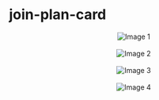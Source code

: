 # join-plan-card


<div align="center">
  <img src="https://github.com/user-attachments/assets/efdd0558-48e3-4c66-9d6c-a467887b1069" alt="Image 1"><br><br>
  <img src="https://github.com/user-attachments/assets/a56d23c7-28be-47c3-8f98-41104cf185e1" alt="Image 2"><br><br>
  <img src="https://github.com/user-attachments/assets/33d72a36-ba62-4433-a52e-f0b7e7656ff0" alt="Image 3"><br><br>
  <img src="https://github.com/user-attachments/assets/ea08383c-db67-480a-a75c-7d23d70740dd" alt="Image 4">
</div>
